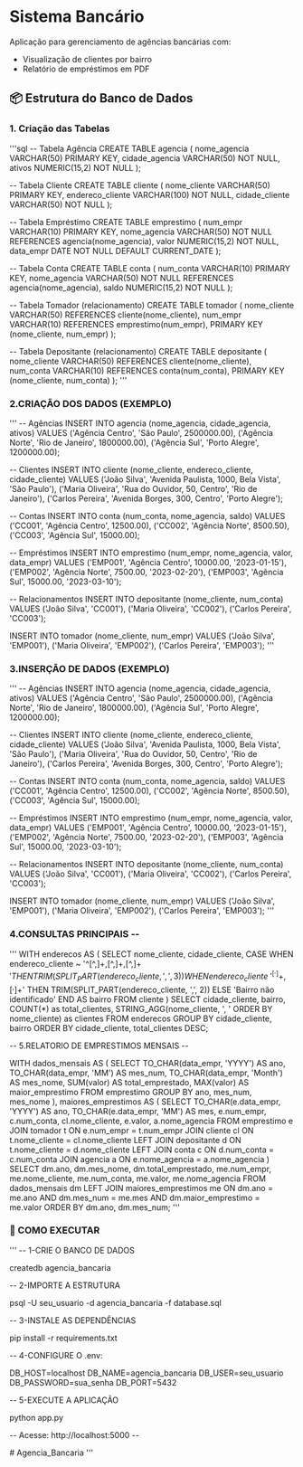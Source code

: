 # Sistema Bancário

Aplicação para gerenciamento de agências bancárias com:
- Visualização de clientes por bairro
- Relatório de empréstimos em PDF

## 📦 Estrutura do Banco de Dados

### 1. Criação das Tabelas
'''sql
-- Tabela Agência
CREATE TABLE agencia (
    nome_agencia VARCHAR(50) PRIMARY KEY,
    cidade_agencia VARCHAR(50) NOT NULL,
    ativos NUMERIC(15,2) NOT NULL
);

-- Tabela Cliente
CREATE TABLE cliente (
    nome_cliente VARCHAR(50) PRIMARY KEY,
    endereco_cliente VARCHAR(100) NOT NULL,
    cidade_cliente VARCHAR(50) NOT NULL
);

-- Tabela Empréstimo
CREATE TABLE emprestimo (
    num_empr VARCHAR(10) PRIMARY KEY,
    nome_agencia VARCHAR(50) NOT NULL REFERENCES agencia(nome_agencia),
    valor NUMERIC(15,2) NOT NULL,
    data_empr DATE NOT NULL DEFAULT CURRENT_DATE
);

-- Tabela Conta
CREATE TABLE conta (
    num_conta VARCHAR(10) PRIMARY KEY,
    nome_agencia VARCHAR(50) NOT NULL REFERENCES agencia(nome_agencia),
    saldo NUMERIC(15,2) NOT NULL
);

-- Tabela Tomador (relacionamento)
CREATE TABLE tomador (
    nome_cliente VARCHAR(50) REFERENCES cliente(nome_cliente),
    num_empr VARCHAR(10) REFERENCES emprestimo(num_empr),
    PRIMARY KEY (nome_cliente, num_empr)
);

-- Tabela Depositante (relacionamento)
CREATE TABLE depositante (
    nome_cliente VARCHAR(50) REFERENCES cliente(nome_cliente),
    num_conta VARCHAR(10) REFERENCES conta(num_conta),
    PRIMARY KEY (nome_cliente, num_conta)
);
'''
### 2.CRIAÇÃO DOS DADOS (EXEMPLO) 

'''
-- Agências
INSERT INTO agencia (nome_agencia, cidade_agencia, ativos) VALUES
('Agência Centro', 'São Paulo', 2500000.00),
('Agência Norte', 'Rio de Janeiro', 1800000.00),
('Agência Sul', 'Porto Alegre', 1200000.00);

-- Clientes
INSERT INTO cliente (nome_cliente, endereco_cliente, cidade_cliente) VALUES
('João Silva', 'Avenida Paulista, 1000, Bela Vista', 'São Paulo'),
('Maria Oliveira', 'Rua do Ouvidor, 50, Centro', 'Rio de Janeiro'),
('Carlos Pereira', 'Avenida Borges, 300, Centro', 'Porto Alegre');

-- Contas
INSERT INTO conta (num_conta, nome_agencia, saldo) VALUES
('CC001', 'Agência Centro', 12500.00),
('CC002', 'Agência Norte', 8500.50),
('CC003', 'Agência Sul', 15000.00);

-- Empréstimos
INSERT INTO emprestimo (num_empr, nome_agencia, valor, data_empr) VALUES
('EMP001', 'Agência Centro', 10000.00, '2023-01-15'),
('EMP002', 'Agência Norte', 7500.00, '2023-02-20'),
('EMP003', 'Agência Sul', 15000.00, '2023-03-10');

-- Relacionamentos
INSERT INTO depositante (nome_cliente, num_conta) VALUES
('João Silva', 'CC001'),
('Maria Oliveira', 'CC002'),
('Carlos Pereira', 'CC003');

INSERT INTO tomador (nome_cliente, num_empr) VALUES
('João Silva', 'EMP001'),
('Maria Oliveira', 'EMP002'),
('Carlos Pereira', 'EMP003');
'''

### 3.INSERÇÃO DE DADOS (EXEMPLO) 

'''
-- Agências
INSERT INTO agencia (nome_agencia, cidade_agencia, ativos) VALUES
('Agência Centro', 'São Paulo', 2500000.00),
('Agência Norte', 'Rio de Janeiro', 1800000.00),
('Agência Sul', 'Porto Alegre', 1200000.00);

-- Clientes
INSERT INTO cliente (nome_cliente, endereco_cliente, cidade_cliente) VALUES
('João Silva', 'Avenida Paulista, 1000, Bela Vista', 'São Paulo'),
('Maria Oliveira', 'Rua do Ouvidor, 50, Centro', 'Rio de Janeiro'),
('Carlos Pereira', 'Avenida Borges, 300, Centro', 'Porto Alegre');

-- Contas
INSERT INTO conta (num_conta, nome_agencia, saldo) VALUES
('CC001', 'Agência Centro', 12500.00),
('CC002', 'Agência Norte', 8500.50),
('CC003', 'Agência Sul', 15000.00);

-- Empréstimos
INSERT INTO emprestimo (num_empr, nome_agencia, valor, data_empr) VALUES
('EMP001', 'Agência Centro', 10000.00, '2023-01-15'),
('EMP002', 'Agência Norte', 7500.00, '2023-02-20'),
('EMP003', 'Agência Sul', 15000.00, '2023-03-10');

-- Relacionamentos
INSERT INTO depositante (nome_cliente, num_conta) VALUES
('João Silva', 'CC001'),
('Maria Oliveira', 'CC002'),
('Carlos Pereira', 'CC003');

INSERT INTO tomador (nome_cliente, num_empr) VALUES
('João Silva', 'EMP001'),
('Maria Oliveira', 'EMP002'),
('Carlos Pereira', 'EMP003');
'''

### 4.CONSULTAS PRINCIPAIS --

'''
WITH enderecos AS (
    SELECT 
        nome_cliente,
        cidade_cliente,
        CASE
            WHEN endereco_cliente ~ '^[^,]+,[^,]+,[^,]+$' THEN 
                TRIM(SPLIT_PART(endereco_cliente, ',', 3))
            WHEN endereco_cliente ~ '^[^,]+,[^,]+$' THEN 
                TRIM(SPLIT_PART(endereco_cliente, ',', 2))
            ELSE 'Bairro não identificado'
        END AS bairro
    FROM cliente
)
SELECT 
    cidade_cliente,
    bairro,
    COUNT(*) as total_clientes,
    STRING_AGG(nome_cliente, ', ' ORDER BY nome_cliente) as clientes
FROM enderecos
GROUP BY cidade_cliente, bairro
ORDER BY cidade_cliente, total_clientes DESC;

-- 5.RELATORIO DE EMPRESTIMOS MENSAIS --

WITH dados_mensais AS (
    SELECT 
        TO_CHAR(data_empr, 'YYYY') AS ano,
        TO_CHAR(data_empr, 'MM') AS mes_num,
        TO_CHAR(data_empr, 'Month') AS mes_nome,
        SUM(valor) AS total_emprestado,
        MAX(valor) AS maior_emprestimo
    FROM emprestimo
    GROUP BY ano, mes_num, mes_nome
),
maiores_emprestimos AS (
    SELECT 
        TO_CHAR(e.data_empr, 'YYYY') AS ano,
        TO_CHAR(e.data_empr, 'MM') AS mes,
        e.num_empr,
        c.num_conta,
        cl.nome_cliente,
        e.valor,
        a.nome_agencia
    FROM emprestimo e
    JOIN tomador t ON e.num_empr = t.num_empr
    JOIN cliente cl ON t.nome_cliente = cl.nome_cliente
    LEFT JOIN depositante d ON t.nome_cliente = d.nome_cliente
    LEFT JOIN conta c ON d.num_conta = c.num_conta
    JOIN agencia a ON e.nome_agencia = a.nome_agencia
)
SELECT 
    dm.ano,
    dm.mes_nome,
    dm.total_emprestado,
    me.num_empr,
    me.nome_cliente,
    me.num_conta,
    me.valor,
    me.nome_agencia
FROM dados_mensais dm
LEFT JOIN maiores_emprestimos me ON 
    dm.ano = me.ano AND 
    dm.mes_num = me.mes AND
    dm.maior_emprestimo = me.valor
ORDER BY dm.ano, dm.mes_num;
'''

### 🚀 COMO EXECUTAR 

'''
-- 1-CRIE O BANCO DE DADOS 

createdb agencia_bancaria

-- 2-IMPORTE A ESTRUTURA 

psql -U seu_usuario -d agencia_bancaria -f database.sql

-- 3-INSTALE AS DEPENDÊNCIAS 

pip install -r requirements.txt

-- 4-CONFIGURE O .env:

DB_HOST=localhost
DB_NAME=agencia_bancaria
DB_USER=seu_usuario
DB_PASSWORD=sua_senha
DB_PORT=5432

-- 5-EXECUTE A APLICAÇÃO

python app.py

-- Acesse: http://localhost:5000 --

#   A g e n c i a _ B a n c a r i a 
'''
 
 
